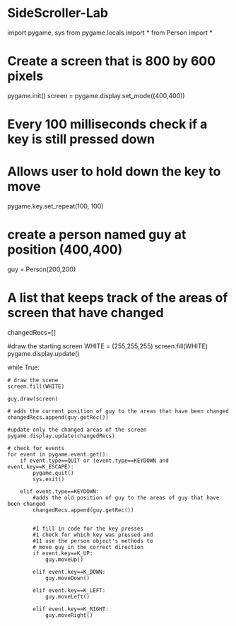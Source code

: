 # SideScroller-Lab
import pygame, sys
from pygame.locals import *
from Person import *

# Create a screen that is 800 by 600 pixels
pygame.init()
screen = pygame.display.set_mode((400,400))

# Every 100 milliseconds check if a key is still pressed down
# Allows user to hold down the key to move
pygame.key.set_repeat(100, 100)

# create a person named guy at position (400,400)
guy = Person(200,200)

# A list that keeps track of the areas of screen that have changed
changedRecs=[]

#draw the starting screen
WHITE = (255,255,255)
screen.fill(WHITE)
pygame.display.update()

while True:

    # draw the scene
    screen.fill(WHITE)
    
    guy.draw(screen)
    
    # adds the current position of guy to the areas that have been changed
    changedRecs.append(guy.getRec())    
    
    #update only the changed areas of the screen
    pygame.display.update(changedRecs)

    # check for events
    for event in pygame.event.get():
        if event.type==QUIT or (event.type==KEYDOWN and event.key==K_ESCAPE):
            pygame.quit()
            sys.exit()
            
        elif event.type==KEYDOWN:
            #adds the old position of guy to the areas of guy that have been changed
            changedRecs.append(guy.getRec())
            
            
            #1 fill in code for the key presses
            #1 check for which key was pressed and
            #11 use the person object's methods to
            # move guy in the correct direction
            if event.key==K_UP: 
                guy.moveUp()

            elif event.key==K_DOWN:
                guy.moveDown()

            elif event.key==K_LEFT:
                guy.moveLeft()

            elif event.key==K_RIGHT:
                guy.moveRight()
